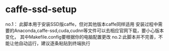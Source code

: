 # caffe-ssd-setup
no.1： 此脚本用于安装SSD版caffe，但对其他版本caffe同样适用
       安装过程中需要的Anaconda,caffe-ssd,cuda,cudnn等文件可以去相应官网下载，要小心版本变化，
       其中Makefile.config要根据你的电脑配置更改
no.2:此脚本并不完善，不能让他自动运行，建议逐条粘贴到终端执行
